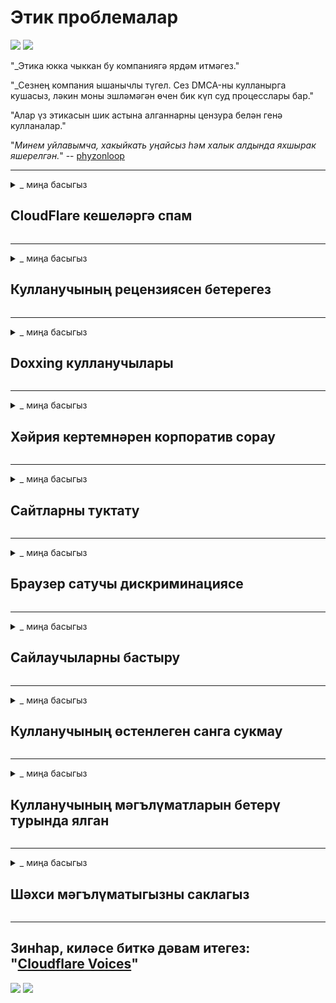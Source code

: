 # Этик проблемалар

![](https://codeberg.org/crimeflare/cloudflare-tor/media/branch/master/image/itsreallythatbad.jpg)
![](https://codeberg.org/crimeflare/cloudflare-tor/media/branch/master/image/telegram/c81238387627b4bfd3dcd60f56d41626.jpg)

"_Этика юкка чыккан бу компаниягә ярдәм итмәгез."

"_Сезнең компания ышанычлы түгел. Сез DMCA-ны кулланырга кушасыз, ләкин моны эшләмәгән өчен бик күп суд процесслары бар."

"Алар үз этикасын шик астына алганнарны цензура белән генә кулланалар."

"_Минем уйлавымча, хакыйкать уңайсыз һәм халык алдында яхшырак яшерелгән._" -- [phyzonloop](https://twitter.com/phyzonloop)


---


<details>
<summary> _ миңа басыгыз

## CloudFlare кешеләргә спам
</summary>


Cloudflare Cloudflare булмаган кулланучыларга спам хатлары җибәрә.

- Сайланган абонентларга электрон почталар җибәрегез
- Кулланучы "тукта" дигәч, электрон почта җибәрүне туктатыгыз

Бу бик гади. Ләкин Cloudflare мөһим түгел.
Cloudflare үз хезмәтен кулланып әйтте [барлык спамнарны яки һөҗүм итүчеләрне туктата ала](https://support.cloudflare.com/hc/en-us/articles/200170066-Will-activating-Cloudflare-stop-all-spammers-or-attackers- ).
Cloudflare активлаштырмыйча, _Cloudflare спаммерларын ничек туктатырга?


![](https://codeberg.org/crimeflare/cloudflare-tor/media/branch/master/image/cfspam01.jpg)
![](https://codeberg.org/crimeflare/cloudflare-tor/media/branch/master/image/cfspam03.jpg)
![](https://codeberg.org/crimeflare/cloudflare-tor/media/branch/master/image/cfspam02.jpg)
![](https://codeberg.org/crimeflare/cloudflare-tor/media/branch/master/image/cfspambrittany.jpg)
![](https://codeberg.org/crimeflare/cloudflare-tor/media/branch/master/image/cfspamtwtr.jpg)

</details>

---

<details>
<summary> _ миңа басыгыз

## Кулланучының рецензиясен бетерегез
</summary>


Cloudflare цензоры [тискәре рецензияләр](https://web.archive.org/web/20191116004046/https://www.trustpilot.com/reviews/5aa6ee0ed5a5700a7c8cf853) Твиттерда _anti-Cloudflare_ текстын урнаштырсагыз, сезнең [җавап] алу мөмкинлеге бар (https://twitter.com/CloudflareHelp/status/1126051764917145601) [Cloudflare хезмәткәре](cloudflare_inc/cloudflare_members.txt). [, К, бу түгел](PEOPLE.md) _ "хәбәр. Әгәр дә сез карау сайтында тискәре рецензия урнаштырсагыз, алар [цензура] ясарга тырышачаклар (https://twitter.com/phyzonloop/status/1178836176985366529) [it](https://twitter.com/dxgl_org/status/1178722159432220672 ).


![](https://codeberg.org/crimeflare/cloudflare-tor/media/branch/master/image/cfcenrev_01.jpg)
![](https://codeberg.org/crimeflare/cloudflare-tor/media/branch/master/image/cfcenrev_02.jpg)
![](https://codeberg.org/crimeflare/cloudflare-tor/media/branch/master/image/cfcenrev_03.jpg)

</details>

---

<details>
<summary> _ миңа басыгыз

## Doxxing кулланучылары
</summary>


Cloudflare зур [эзәрлекләү проблемасы] бар (https://web.archive.org/web/20171024040313/http://www.businessinsider.com/cloudflare-ceo-suggests-people-who-report-online-abuse-use -ялган-исемнәр-2017-5).
Cloudflare [шәхси мәгълүматны бүлешә](https://archive.ph/ePdvi) [https://twitter.com/ZJemptv/status/898299709634248704) [зарлану](https://twitter.com/TinyPirate/статус/554718958176067584) [турында](https://twitter.com/remembrancermx/status/1010329041235148802) [кабул ителгән](https://twitter.com/Bridaguy/status/915003769280172037) [сайтлар] .com/HelloAndrew/статус/897260208845500416). Алар кайвакыт сездән тәэмин итүне сорыйлар
сезнең чын таныклыгыгыз. Әгәр дә сез эзәрлекләнергә теләмисез икән, [һөҗүм иттеләр](https://twitter.com/NiteShade925/status/1158469203420205056), [swatted](https://boingboing.net/2015/01/19/invasion-boards -set-out-to-rui.html) яки [үтерелгән](https://twitter.com/RusEmbUSA/status/1187363092793040901), сез Cloudflared сайтларыннан ерак торасыз.


![](https://codeberg.org/crimeflare/cloudflare-tor/media/branch/master/image/cfdox_what.jpg)
![](https://codeberg.org/crimeflare/cloudflare-tor/media/branch/master/image/cfdox_swat.jpg)
![](https://codeberg.org/crimeflare/cloudflare-tor/media/branch/master/image/cfdox_kill.jpg)
![](https://codeberg.org/crimeflare/cloudflare-tor/media/branch/master/image/cfdox_threat.jpg)
![](https://codeberg.org/crimeflare/cloudflare-tor/media/branch/master/image/cfdox_dox.jpg)
![](https://codeberg.org/crimeflare/cloudflare-tor/media/branch/master/image/cfdox_ex1.jpg)
![](https://codeberg.org/crimeflare/cloudflare-tor/media/branch/master/image/cfdox_ex2.jpg)

</details>

---

<details>
<summary> _ миңа басыгыз

## Хәйрия кертемнәрен корпоратив сорау
</summary>


CloudFlare хәйрия кертемнәре өчен сорый (https://web.archive.org/web/20191112033605/https://opencollective.com/cloudflarecollective#section-about). Америка корпорациясенең яхшы сәбәпләре булган коммерциячел булмаган оешмалар белән беррәттән хәйрия соравы бик куркыныч. Сезгә [кешеләрне блоклау яки бүтән кешеләрнең вакытын әрәм итү] ошаса, сез Cloudflare хезмәткәрләре өчен берничә пицца заказ бирергә теләрсез.


![](https://codeberg.org/crimeflare/cloudflare-tor/media/branch/master/image/cfdonate.jpg)

</details>

---

<details>
<summary> _ миңа басыгыз

## Сайтларны туктату
</summary>


Сайтыгыз _ кинәт_ төшсә, сез нәрсә эшләрсез? Cloudflare [бетерү] турында хәбәрләр бар (https://twitter.com/stefan_eady/status/1126033791267426304) [кулланучы](https://twitter.com/derivativeburke/status/903755267053117440) [https://twitter.com/lordscarlet/status/1046785164792205314) яки [бернинди кисәтүсез хезмәтне туктату](https://twitter.com/svolentin/status/1227324408475344896), [тавышсыз](https://twitter.com/BlnaryMlke/status/1194339461984854018). Сезгә [яхшырак тәэмин итүче] табарга тәкъдим итәбез (what-to-do.md).

![](https://codeberg.org/crimeflare/cloudflare-tor/media/branch/master/image/cftmnt.jpg)

</details>

---

<details>
<summary> _ миңа басыгыз

## Браузер сатучы дискриминациясе
</summary>


CloudFlare Firefox кулланучыларга өстенлек бирә, шул ук вакытта Tor аша браузер булмаган кулланучыларга дошман мөгамәлә итә.
Ирекле булмаган javascript башкарудан баш тарткан кулланучылар шулай ук ​​дошман мөгамәлә итәләр.
Бу керү тигезсезлеге - челтәрнең битарафлыгын куллану һәм вәкаләтләрне дөрес кулланмау.

![](https://codeberg.org/crimeflare/cloudflare-tor/media/branch/master/image/browdifftbcx.gif)

- Сулда: "Тор браузер", уңда: "Chrome". Шул ук IP адрес.

![](https://codeberg.org/crimeflare/cloudflare-tor/media/branch/master/image/browserdiff.jpg)

- Сулда: "[Тор Браузер] Javascript инвалид, Cookie кушылган"
- Уңда: "[Chrome] Javascript кушылган, Cookie инвалид"

![](https://codeberg.org/crimeflare/cloudflare-tor/media/branch/master/image/cfsiryoublocked.jpg)

- QuteBrowser (кечкенә браузер) Торсыз (Clearnet IP)

| *** Браузер *** | *** Дәвалау мөмкинлеге *** |
| --- | --- |
| Тор браузеры (Javascript кушылган) | рөхсәт |
| Firefox (Javascript кушылган) | бозылган |
| Хром (Javascript кушылган) | бозылган керү (Google reCAPTCHA этәрә) |
| Хром яки Firefox (Javascript инвалид) | керү рөхсәт ителмәгән (этәрә * өзелгән * Google reCAPTCHA) |
| Хром яки Firefox (Cookie инвалид) | керү рөхсәт ителмәгән |
| QuteBrowser | керү рөхсәт ителмәгән |
| lynx | керү рөхсәт ителмәгән |
| w3m | керү рөхсәт ителмәгән |
| wget | керү рөхсәт ителмәгән |


"_Нигә җиңел проблеманы чишү өчен аудио төймә кулланмыйсыз? _"

Әйе, аудио төймә бар, ләкин ул _ һәрвакыт_ [Тор өстендә эшләми](https://trac.torproject.org/projects/tor/ticket/23840). Сез бу хәбәрне баскач алырсыз:

"
Соңрак кабатлап карагыз
Сезнең санак яки челтәр автоматлаштырылган сорау җибәрә ала.
Кулланучыларыбызны яклау өчен, без сезнең соравыгызны хәзер эшли алмыйбыз.
Төгәлрәк мәгълүмат өчен безнең ярдәм битенә керегез
"

</details>

---

<details>
<summary> _ миңа басыгыз

## Сайлаучыларны бастыру
</summary>


АКШ штатларында сайлаучылар тавыш бирү өчен теркәләләр, ахыр чиктә, яшәү урынындагы дәүләт секретаре сайты аша.
Республика контролендә булган дәүләт секретаре офислары Cloudflare аша дәүләт секретаре сайтына прокси ясап сайлаучыларны кысу белән шөгыльләнә.
Cloudflare Tor кулланучыларына дошман мөгамәлә, аның MITM позициясе үзәкләштерелгән глобаль күзәтү ноктасы, һәм гомумән аның зарарлы роле.
булачак сайлаучыларны теркәлергә теләми. Аерым алганда, либераллар хосусыйлыкны кабул итәләр. Сайлаучыларны теркәү формалары сайлаучының политик таянуы, шәхси физик адресы, социаль яклау номеры, туган көне турында сизгер мәгълүмат туплый.
Күпчелек штатлар бу мәгълүматның бер өлешен халыкка гына бирәләр, ләкин Cloudflare кем дә булса тавыш бирү өчен теркәлгән вакытта бу мәгълүматны *** күрә.

Игътибар итегез, кәгазь теркәлү Cloudflare-ны кичерми, чөнки дәүләт мәгълүмат секретаре хезмәткәрләре моны кулланачак
Мәгълүматны кертү өчен Cloudflare сайты.

![](https://codeberg.org/crimeflare/cloudflare-tor/media/branch/master/image/cfvotm_01.jpg)
![](https://codeberg.org/crimeflare/cloudflare-tor/media/branch/master/image/cfvotm_02.jpg)

- Change.org - тавыш җыю һәм чаралар күрү өчен танылган сайт. "[бөтен җирдә дә кешеләр кампанияләр башлый, ярдәмчеләрне җәлеп итә һәм карар кабул итүчеләр белән эш итә.](https://web.archive.org/web/20200206120027/https://www.change.org/about)"
Кызганычка каршы, Cloudflare агрессив фильтры аркасында күпләр Change.org бөтенләй карый алмый. Аларга гаризага кул кую тыела, шулай итеп аларны демократик процесстан чыгаралар. [OpenPetition](https://www.openpetition.eu/content/about_us) кебек болыт булмаган платформаны куллану проблеманы чишәргә ярдәм итә.

![](https://codeberg.org/crimeflare/cloudflare-tor/media/branch/master/image/changeorgasn.jpg)
![](https://codeberg.org/crimeflare/cloudflare-tor/media/branch/master/image/changeorgtor.jpg)

- Cloudflare's "[Афины проекты](https://www.cloudflare.com/athenian/)" дәүләт һәм җирле сайлау сайтларына бушлай предприятия дәрәҗәсендә яклау тәкъдим итә. Алар "_аларның сайлаучылары сайлау мәгълүматларына һәм сайлаучыларны теркәүгә керә ала" диделәр, ләкин бу ялган, чөнки күпләр сайтны бөтенләй карый алмыйлар.

</details>

---

<details>
<summary> _ миңа басыгыз

## Кулланучының өстенлеген санга сукмау
</summary>


Әгәр дә сез берәр нәрсәдән баш тартсагыз, сез аның турында электрон почта алмассыз дип көтәсез. Cloudflare кулланучының өстенлеген санга сукмый һәм өченче як корпорацияләре белән мәгълүматны бүлешә (клиент рөхсәтеннән башка) (https://twitter.com/thexpaw/status/1108424723233419264). Әгәр сез бушлай план кулланасыз икән, алар кайвакыт сезгә электрон почта җибәрәләр, ай саен язылу.

![](https://codeberg.org/crimeflare/cloudflare-tor/media/branch/master/image/cfviopl_tp.jpg)

</details>

---

<details>
<summary> _ миңа басыгыз

## Кулланучының мәгълүматларын бетерү турында ялган
</summary>


Бу [элеккеге клиент блогы] буенча (https://shkspr.mobi/blog/2019/11/can-you-trust-cloudflare-with-your-personal-data/) буенча, Cloudflare счетларны бетерү турында ялган сөйли. Бүгенге көндә, күпчелек [компанияләр сезнең мәгълүматны саклыйлар](https://justdeleteme.xyz/) счетыгызны япканнан яки бетергәннән соң. Яхшы компанияләрнең күбесе бу турыда үзләренең хосусыйлык политикасында искә алалар. Болыт? No.к.

"
2019-08-05 CloudFlare миңа минем счетымны бетергәннәрен раслады.
2019-10-02 CloudFlare'тан электрон почта алдым "чөнки мин клиент"
"

Cloudflare "бетерү" сүзе турында белми иде. Әгәр ул чыннан да _ күчерелгән булса, ни өчен бу элеккеге клиент электрон почта алды? Ул шулай ук ​​Cloudflare хосусыйлык политикасы бу турыда искә төшермәвен искәртте.

"
Аларның яңа хосусыйлык политикасы бер ел дәвамында мәгълүматны саклап калу турында әйтми.
"

![](https://codeberg.org/crimeflare/cloudflare-tor/media/branch/master/image/cfviopl_notdel.jpg)

Әгәр дә [аларның хосусыйлык политикасы LIE] булса, сез ничек Cloudflare ышана аласыз (https://twitter.com/daviddlow/status/1197787135526555648)

</details>

---

<details>
<summary> _ миңа басыгыз

## Шәхси мәгълүматыгызны саклагыз
</summary>


Cloudflare счетын бетерү [каты дәрәҗә](https://justdeleteme.xyz/).

"
"Хисап" категориясен кулланып, ярдәм билетын җибәрегез,
һәм хәбәр органында счетны бетерүне сорыйлар.
Бетерүне сораганчы, сезнең доменыгыз яки кредит карталарыгыз булырга тиеш түгел.
"

Сез [бу раслау электрон почтасын алырсыз](https://twitter.com/originalesushi/status/1199041528414527495).

![](https://codeberg.org/crimeflare/cloudflare-tor/media/branch/master/image/cf_deleteandkeep.jpg)

"Без сезнең бетерү соравыгызны эшкәртә башладык" ләкин "Без сезнең шәхси мәгълүматны саклауны дәвам итәрбез".

Сез моңа "ышана" аласызмы?

</details>

---

## Зинһар, киләсе биткә дәвам итегез: "[Cloudflare Voices](../PEOPLE.md)"

![](https://codeberg.org/crimeflare/cloudflare-tor/media/branch/master/image/freemoldybread.jpg)
![](https://codeberg.org/crimeflare/cloudflare-tor/media/branch/master/image/cfisnotanoption.jpg)
